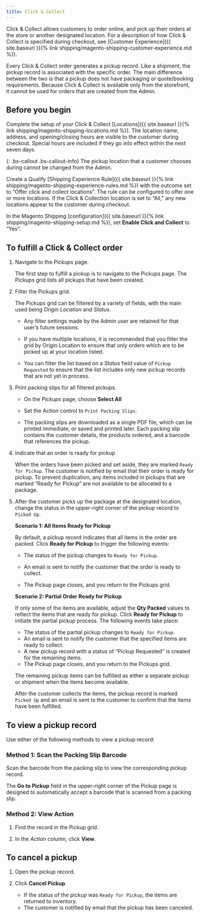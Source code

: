 ```yaml
---
title: Click & Collect
---
```


Click & Collect allows customers to order online, and pick up their orders at the store or another designated location. For a description of how Click & Collect is specified during checkout, see [Customer Experience]({{ site.baseurl }}{% link shipping/magento-shipping-customer-experience.md %}).

Every Click & Collect order generates a pickup record. Like a shipment, the pickup record is associated with the specific order. The main difference between the two is that a pickup does not have packaging or quote/booking requirements. Because Click & Collect is available only from the storefront, it cannot be used for orders that are created from the Admin.

## Before you begin

Complete the setup of your Click & Collect [Locations]({{ site.baseurl }}{% link shipping/magento-shipping-locations.md %}). The location name, address, and opening/closing hours are visible to the customer during checkout. Special hours are included if they go into effect within the next seven days.

{: .bs-callout .bs-callout-info}
The pickup location that a customer chooses during cannot be changed from the Admin.

Create a Qualify [Shipping Experience Rule]({{ site.baseurl }}{% link shipping/magento-shipping-experience-rules.md %}) with the outcome set to “Offer click and collect locations”. The rule can be configured to offer one or more locations. If the Click & Collection location is set to “All,” any new locations appear to the customer during checkout.

In the Magento Shipping [configuration]({{ site.baseurl }}{% link shipping/magento-shipping-setup.md %}), set **Enable Click and Collect** to “Yes”.

## To fulfill a Click & Collect order

1. Navigate to the Pickups page.

    The first step to fulfill a pickup is to navigate to the Pickups page. The Pickups grid lists all pickups that have been created.

1. Filter the Pickups grid.

    The Pickups grid can be filtered by a variety of fields, with the main used being _Origin Location_ and _Status_.

    * Any filter settings made by the Admin user are retained for that user’s future sessions.

    * If you have multiple locations, it is recommended that you filter the grid by Origin Location to ensure that only orders which are to be picked up at your location listed.

    * You can filter the list based on a _Status_ field value of `Pickup Requested` to ensure that the list includes only new pickup records that are not yet in process.

1. Print packing slips for all filtered pickups.

    * On the _Pickups_ page, choose **Select All**

    * Set the Action control to `Print Packing Slips`.

    * The packing slips are downloaded as a single PDF file, which can be printed immediate, or saved and printed later. Each packing slip contains the customer details, the products ordered, and a barcode that references the pickup.

1. Indicate that an order is ready for pickup

    When the orders have been picked and set aside, they are marked `Ready for Pickup`. The customer is notified by email that their order is ready for pickup. To prevent duplication, any items included in pickups that are marked “Ready for Pickup” are not available to be allocated to a package.

1. After the customer picks up the package at the designated location, change the status in the upper-right corner of the pickup record to `Picked Up`.

    **Scenario 1: All Items Ready for Pickup**

    By default, a pickup record indicates that all items in the order are packed. Click  **Ready for Pickup** to trigger the following events:

      * The status of the pickup changes to `Ready for Pickup`.

      * An email is sent to notify the customer that the order is ready to collect.

      * The Pickup page closes, and you return to the Pickups grid.

    **Scenario 2: Partial Order Ready for Pickup**

    If only some of the items are available, adjust the **Qty Packed** values to reflect the items that are ready for pickup. Click **Ready for Pickup** to initiate the partial pickup process. The following events take place:

      * The status of the partial pickup changes to `Ready for Pickup`.
      * An email is sent to notify the customer that the specified items are ready to collect.
      * A new pickup record with a status of “Pickup Requested” is created for the remaining items.
      * The Pickup page closes, and you return to the Pickups grid.

    The remaining pickup items can be fulfilled as either a separate pickup or shipment when the items become available.

    After the customer collects the items, the pickup record is marked `Picked Up` and an email is sent to the customer to confirm that the items have been fulfilled.

## To view a pickup record

Use either of the following methods to view a pickup record:

### Method 1: Scan the Packing Slip Barcode

Scan the barcode from the packing slip to view the corresponding pickup record.

The **Go to Pickup** field in the upper-right corner of the Pickup page is designed to automatically accept a barcode that is scanned from a packing slip.


### Method 2: View Action

1.  Find the record in the Pickup grid.

2.  In the _Action_ column, click **View**.

## To cancel a pickup

1.  Open the pickup record.

1.  Click **Cancel Pickup**.

    * If the status of the pickup was `Ready for Pickup`, the items are returned to inventory.
    * The customer is notified by email that the pickup has been canceled.
